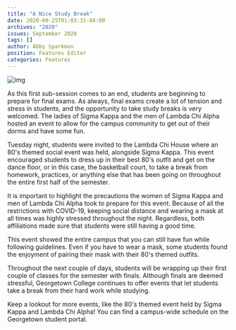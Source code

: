 ```yaml
---
title: "A Nice Study Break"
date: 2020-09-25T01:03:31-04:00
archives: "2020"
issues: September 2020
tags: []
author: Abby Sparkman
position: Features Editor
categories: Features
---
```


![img](/post/study.jpg)

As this first sub-session comes to an end, students are beginning to prepare for final exams. As always, final exams create a lot of tension and stress in students, and the opportunity to take study breaks is very welcomed. The ladies of Sigma Kappa and the men of Lambda Chi Alpha hosted an event to allow for the campus community to get out of their dorms and have some fun. 

Tuesday night, students were invited to the Lambda Chi House where an 80's themed social event was held, alongside Sigma Kappa. This event encouraged students to dress up in their best 80's outfit and get on the dance floor, or in this case, the basketball court, to take a break from homework, practices, or anything else that has been going on throughout the entire first half of the semester. 

It is important to highlight the precautions the women of Sigma Kappa and men of Lambda Chi Alpha took to prepare for this event. Because of all the restrictions with COVID-19, keeping social distance and wearing a mask at all times was highly stressed throughout the night. Regardless, both affiliations made sure that students were still having a good time. 

This event showed the entire campus that you can still have fun while following guidelines. Even if you have to wear a mask, some students found the enjoyment of pairing their mask with their 80's themed outfits. 

Throughout the next couple of days, students will be wrapping up their first couple of classes for the semester with finals. Although finals are deemed stressful, Georgetown College continues to offer events that let students take a break from their hard work while studying. 

Keep a lookout for more events, like the 80's themed event held by Sigma Kappa and Lambda Chi Alpha! You can find a campus-wide schedule on the Georgetown student portal.